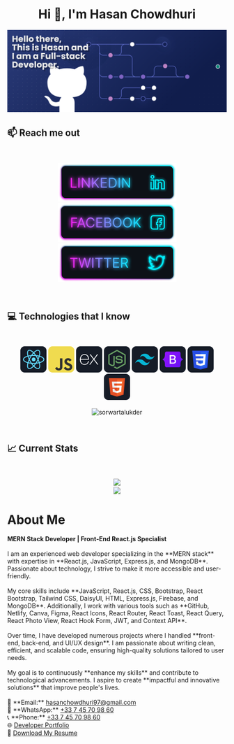 <!-- name -->
<h1 align="center">Hi 👋, I'm Hasan Chowdhuri</h1>
<!-- banner -->
<img src='images//icons/banner.png'>

## :mailbox: Reach me out

<br />

<p align="center">
    <!-- linkedIN -->
    <a target="_blank" href="https://www.linkedin.com/in/hasan-chowdhuri-27a015209/">
    <img src='images/icons/Linkedin.png'>
    </a>
    <!-- facebook -->
    <a target="_blank" href="https://www.facebook.com/hasanchowdhuri97">
    <img src='images/icons/Facebook.png'>
    </a>
    <!-- twitter -->
    <a target="_blank" href="https://twitter.com/mitulchy07">
    <img src='images/icons/Twitter.png'>
    </a>
</p>


<br />

<!-- skills -->
## :computer: Technologies that I know
<br>
<p align="center">
<img src="images/icons/react.png"/>
<img src="images/icons/JavaScript.png"/>
<img src="images/icons/express.png"/>
<img src="images/icons/node.png"/>
<img src="images/icons/tailwind.png"/>
<img src="images/icons/Bootsrap.png"/>
<img src="images/icons/css.png"/>
<img src="images/icons/HTML.png"/>
</p>
<p align='center'>
<img align="center" src="https://github-readme-stats.vercel.app/api/top-langs?username=sorwartalukder&show_icons=true&locale=en&layout=compact" alt="sorwartalukder" />
</p>
<br/>



## :chart_with_upwards_trend: Current Stats

<br />
<p align="center">
  <img src="https://github-readme-streak-stats.herokuapp.com/?user=mitulchy07&background=0D1117&sideNums=FFFFFF&sideLabels=9A9A9A&currStreakNum=FB8C00&dates=6E6E6E" />
  <br/>
  <img src='https://github-readme-stats.vercel.app/api?username=mitulchy07&show_icons=true&locale=en' />
</p>

<!-- about -->
<h1>About Me</h1>
<p>
    <strong>MERN Stack Developer | Front-End React.js Specialist</strong>
    <br /><br />
    I am an experienced web developer specializing in the **MERN stack** with expertise in **React.js, JavaScript, Express.js, and MongoDB**. Passionate about technology, I strive to make it more accessible and user-friendly.
    <br /><br />
    My core skills include **JavaScript, React.js, CSS, Bootstrap, React Bootstrap, Tailwind CSS, DaisyUI, HTML, Express.js, Firebase, and MongoDB**. Additionally, I work with various tools such as **GitHub, Netlify, Canva, Figma, React Icons, React Router, React Toast, React Query, React Photo View, React Hook Form, JWT, and Context API**.
    <br /><br />
    Over time, I have developed numerous projects where I handled **front-end, back-end, and UI/UX design**. I am passionate about writing clean, efficient, and scalable code, ensuring high-quality solutions tailored to user needs.
    <br /><br />
    My goal is to continuously **enhance my skills** and contribute to technological advancements. I aspire to create **impactful and innovative solutions** that improve people's lives.
    <br /><br />
    📧 **Email:** <a href="mailto:hasanchowdhuri97@gmail.com">hasanchowdhuri97@gmail.com</a> <br />
    📱 **WhatsApp:** <a href="https://wa.me/33745709860">+33 7 45 70 98 60</a> <br />
    📞 **Phone:** <a href="tel:+33745709860">+33 7 45 70 98 60</a> <br />
    🌐 <a href="https://www.hasanchowdhuri.com" target="_blank">Developer Portfolio</a> <br />
    📄 <a href="https://drive.google.com/file/d/1EQlyZiuYF5ejqBoFCw0jc-CDtyRQyzs_/view?usp=share_link" target="_blank">Download My Resume</a>
</p>


